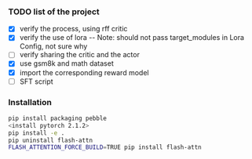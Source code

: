 ### TODO list of the project
+ [x] verify the process, using rff critic
+ [x] verify the use of lora -- Note: should not pass target_modules in Lora Config, not sure why
+ [ ] verify sharing the critic and the actor
+ [x] use gsm8k and math dataset
+ [x] import the corresponding reward model
+ [ ] SFT script

### Installation
```bash
pip install packaging pebble
<install pytorch 2.1.2>
pip install -e .
pip uninstall flash-attn
FLASH_ATTENTION_FORCE_BUILD=TRUE pip install flash-attn
```
